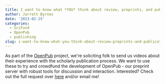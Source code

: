 ```yaml
---
title: I want to know what *YOU* think about review, preprints, and publication
author: Jarrett Byrnes
date: '2013-02-25'
categories:
  - SciFund
  - OpenPub
  - publishing
slug: i-want-to-know-what-you-think-about-review-preprints-and-publication
---
```


As part of the [OpenPub](http://openpub.org) project, we're soliciting folk to send us videos about their experience with the scholarly publication process.  We want to use these to try and crowdfund the development of OpenPub - our preprint server with robust tools for discussion and interaction.  Interested? Check out the full request over [here](http://openpub.nceas.ucsb.edu/2013/02/25/give-us-your-thoughts-on-scholarly-publishing-in-eeb/) and/or email me!
